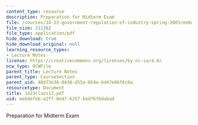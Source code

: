 ```yaml
---
content_type: resource
description: Preparation for Midterm Exam
file: /courses/14-23-government-regulation-of-industry-spring-2003/eebdefeba2ff0e476257bed76f6dabad_1423class12.pdf
file_size: 211382
file_type: application/pdf
hide_download: true
hide_download_original: null
learning_resource_types:
- Lecture Notes
license: https://creativecommons.org/licenses/by-nc-sa/4.0/
ocw_type: OCWFile
parent_title: Lecture Notes
parent_type: CourseSection
parent_uid: 48d73e38-0438-d55a-6b9e-6d47e06f6c0a
resourcetype: Document
title: 1423class12.pdf
uid: eebdefeb-a2ff-0e47-6257-bed76f6dabad
---
```

Preparation for Midterm Exam